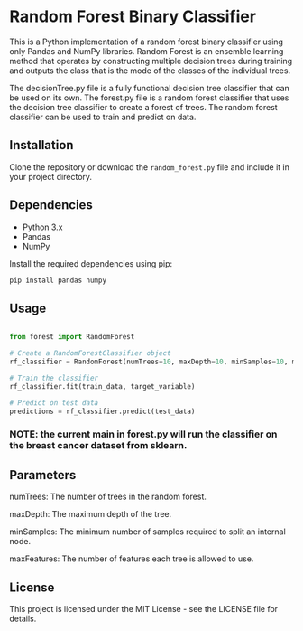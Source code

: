 # Random Forest Binary Classifier

This is a Python implementation of a random forest binary classifier using only Pandas and NumPy libraries. Random Forest is an ensemble learning method that operates by constructing multiple decision trees during training and outputs the class that is the mode of the classes of the individual trees.

The decisionTree.py file is a fully functional decision tree classifier that can be used on its own. The forest.py file is a random forest classifier that uses the decision tree classifier to create a forest of trees. The random forest classifier can be used to train and predict on data.

## Installation

Clone the repository or download the `random_forest.py` file and include it in your project directory.

## Dependencies

- Python 3.x
- Pandas
- NumPy

Install the required dependencies using pip:

```bash
pip install pandas numpy
```
## Usage
```python

from forest import RandomForest

# Create a RandomForestClassifier object
rf_classifier = RandomForest(numTrees=10, maxDepth=10, minSamples=10, maxFeatures=6)

# Train the classifier
rf_classifier.fit(train_data, target_variable)

# Predict on test data
predictions = rf_classifier.predict(test_data)
```
### NOTE: the current main in forest.py will run the classifier on the breast cancer dataset from sklearn.

## Parameters
numTrees: The number of trees in the random forest.

maxDepth: The maximum depth of the tree.

minSamples: The minimum number of samples required to split an internal node.

maxFeatures: The number of features each tree is allowed to use.

## License
This project is licensed under the MIT License - see the LICENSE file for details.

